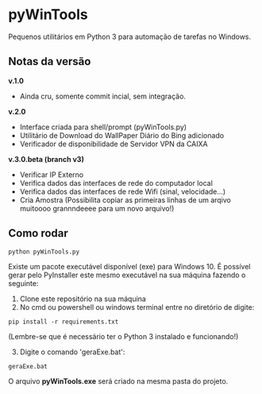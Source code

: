 # pyWinTools
Pequenos utilitários em Python 3 para automação de tarefas no Windows.

## Notas da versão
**v.1.0**
* Ainda cru, somente commit incial, sem integração.

**v.2.0**
* Interface criada para shell/prompt (pyWinTools.py)
* Utilitário de Download do WallPaper Diário do Bing adicionado
* Verificador de disponibilidade de Servidor VPN da CAIXA

**v.3.0.beta (branch v3)**
* Verificar IP Externo
* Verifica dados das interfaces de rede do computador local
* Verifica dados das interfaces de rede Wifi (sinal, velocidade...)
* Cria Amostra (Possibilita copiar as primeiras linhas de um arqivo muitoooo grannndeeee para um novo arquivo!)


## Como rodar
```
python pyWinTools.py
```

Existe um pacote executável disponível (exe) para Windows 10.
É possível gerar pelo PyInstaller este mesmo executável na sua máquina fazendo o seguinte:

1. Clone este repositório na sua máquina
2. No cmd ou powershell ou windows terminal entre no diretório de digite:

```
pip install -r requirements.txt
```
(Lembre-se que é necessário ter o Python 3 instalado e funcionando!)

3. Digite o comando 'geraExe.bat':
```
geraExe.bat
```

O arquivo **pyWinTools.exe** será criado na mesma pasta do projeto.

